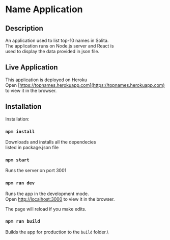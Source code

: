 # Name Application
## Description
An application used to list top-10 names in Solita.\
The application runs on Node.js server and React is\
used to display the data provided in json file.

## Live Application
This application is deployed on Heroku\
Open [https://topnames.herokuapp.com](https://topnames.herokuapp.com) to view it in the browser.

## Installation
Installation:

### `npm install`
Downloads and installs all the dependecies\
listed in package.json file

### `npm start`

Runs the server on port 3001

### `npm run dev`

Runs the app in the development mode.\
Open [http://localhost:3000](http://localhost:3000) to view it in the browser.

The page will reload if you make edits.

### `npm run build`

Builds the app for production to the `build` folder.\
